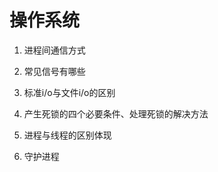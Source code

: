 # 操作系统

1. 进程间通信方式
  
2. 常见信号有哪些 

3. 标准i/o与文件i/o的区别

4. 产生死锁的四个必要条件、处理死锁的解决方法

5. 进程与线程的区别体现

6. 守护进程
